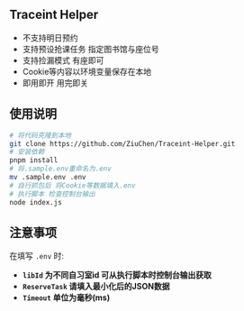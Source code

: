 ## Traceint Helper

- 不支持明日预约
- 支持预设抢课任务 指定图书馆与座位号
- 支持捡漏模式 有座即可
- Cookie等内容以环境变量保存在本地
- 即用即开 用完即关

## 使用说明

```sh
# 将代码克隆到本地
git clone https://github.com/ZiuChen/Traceint-Helper.git
# 安装依赖
pnpm install
# 将.sample.env重命名为.env
mv .sample.env .env
# 自行抓包后 将Cookie等数据填入.env
# 执行脚本 检查控制台输出
node index.js
```

## 注意事项

在填写 `.env` 时:

- **`libId` 为不同自习室id 可从执行脚本时控制台输出获取**
- **`ReserveTask` 请填入最小化后的JSON数据**
- **`Timeout` 单位为毫秒(ms)**

